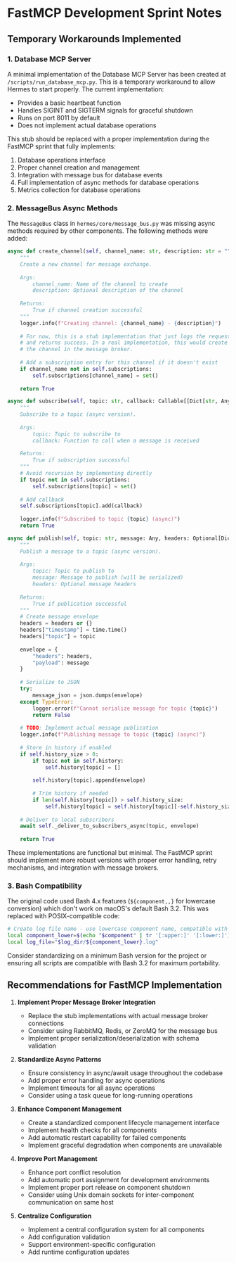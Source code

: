 # FastMCP Development Sprint Notes

## Temporary Workarounds Implemented

### 1. Database MCP Server

A minimal implementation of the Database MCP Server has been created at `/scripts/run_database_mcp.py`. This is a temporary workaround to allow Hermes to start properly. The current implementation:

- Provides a basic heartbeat function
- Handles SIGINT and SIGTERM signals for graceful shutdown
- Runs on port 8011 by default
- Does not implement actual database operations

This stub should be replaced with a proper implementation during the FastMCP sprint that fully implements:

1. Database operations interface
2. Proper channel creation and management
3. Integration with message bus for database events
4. Full implementation of async methods for database operations
5. Metrics collection for database operations

### 2. MessageBus Async Methods

The `MessageBus` class in `hermes/core/message_bus.py` was missing async methods required by other components. The following methods were added:

```python
async def create_channel(self, channel_name: str, description: str = "") -> bool:
    """
    Create a new channel for message exchange.
    
    Args:
        channel_name: Name of the channel to create
        description: Optional description of the channel
        
    Returns:
        True if channel creation successful
    """
    logger.info(f"Creating channel: {channel_name} - {description}")
    
    # For now, this is a stub implementation that just logs the request
    # and returns success. In a real implementation, this would create
    # the channel in the message broker.
    
    # Add a subscription entry for this channel if it doesn't exist
    if channel_name not in self.subscriptions:
        self.subscriptions[channel_name] = set()
        
    return True
```

```python
async def subscribe(self, topic: str, callback: Callable[[Dict[str, Any]], None]) -> bool:
    """
    Subscribe to a topic (async version).
    
    Args:
        topic: Topic to subscribe to
        callback: Function to call when a message is received
        
    Returns:
        True if subscription successful
    """
    # Avoid recursion by implementing directly
    if topic not in self.subscriptions:
        self.subscriptions[topic] = set()
    
    # Add callback
    self.subscriptions[topic].add(callback)
    
    logger.info(f"Subscribed to topic {topic} (async)")
    return True
```

```python
async def publish(self, topic: str, message: Any, headers: Optional[Dict[str, Any]] = None) -> bool:
    """
    Publish a message to a topic (async version).
    
    Args:
        topic: Topic to publish to
        message: Message to publish (will be serialized)
        headers: Optional message headers
        
    Returns:
        True if publication successful
    """
    # Create message envelope
    headers = headers or {}
    headers["timestamp"] = time.time()
    headers["topic"] = topic
    
    envelope = {
        "headers": headers,
        "payload": message
    }
    
    # Serialize to JSON
    try:
        message_json = json.dumps(envelope)
    except TypeError:
        logger.error(f"Cannot serialize message for topic {topic}")
        return False
    
    # TODO: Implement actual message publication
    logger.info(f"Publishing message to topic {topic} (async)")
    
    # Store in history if enabled
    if self.history_size > 0:
        if topic not in self.history:
            self.history[topic] = []
        
        self.history[topic].append(envelope)
        
        # Trim history if needed
        if len(self.history[topic]) > self.history_size:
            self.history[topic] = self.history[topic][-self.history_size:]
    
    # Deliver to local subscribers
    await self._deliver_to_subscribers_async(topic, envelope)
    
    return True
```

These implementations are functional but minimal. The FastMCP sprint should implement more robust versions with proper error handling, retry mechanisms, and integration with message brokers.

### 3. Bash Compatibility

The original code used Bash 4.x features (`${component,,}` for lowercase conversion) which don't work on macOS's default Bash 3.2. This was replaced with POSIX-compatible code:

```bash
# Create log file name - use lowercase component name, compatible with bash 3.2
local component_lower=$(echo "$component" | tr '[:upper:]' '[:lower:]')
local log_file="$log_dir/${component_lower}.log"
```

Consider standardizing on a minimum Bash version for the project or ensuring all scripts are compatible with Bash 3.2 for maximum portability.

## Recommendations for FastMCP Implementation

1. **Implement Proper Message Broker Integration**
   - Replace the stub implementations with actual message broker connections
   - Consider using RabbitMQ, Redis, or ZeroMQ for the message bus
   - Implement proper serialization/deserialization with schema validation

2. **Standardize Async Patterns**
   - Ensure consistency in async/await usage throughout the codebase
   - Add proper error handling for async operations
   - Implement timeouts for all async operations
   - Consider using a task queue for long-running operations

3. **Enhance Component Management**
   - Create a standardized component lifecycle management interface
   - Implement health checks for all components
   - Add automatic restart capability for failed components
   - Implement graceful degradation when components are unavailable

4. **Improve Port Management**
   - Enhance port conflict resolution
   - Add automatic port assignment for development environments
   - Implement proper port release on component shutdown
   - Consider using Unix domain sockets for inter-component communication on same host

5. **Centralize Configuration**
   - Implement a central configuration system for all components
   - Add configuration validation
   - Support environment-specific configuration
   - Add runtime configuration updates